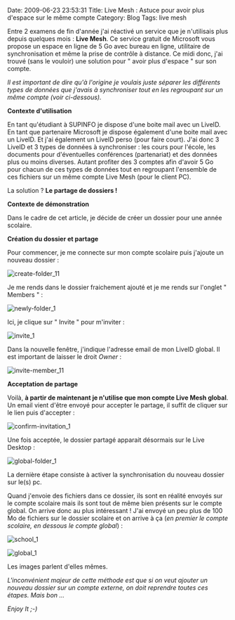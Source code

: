 Date: 2009-06-23 23:53:31
Title: Live Mesh : Astuce pour avoir plus d'espace sur le même compte
Category: Blog
Tags: live mesh

Entre 2 examens de fin d'année j'ai réactivé un service que je n'utilisais plus depuis quelques mois : **Live Mesh**. Ce service gratuit de Microsoft vous propose un espace en ligne de 5 Go avec bureau en ligne, utilitaire de synchronisation et même la prise de contrôle à distance. Ce midi donc, j'ai trouvé (sans le vouloir) une solution pour " avoir plus d'espace " sur son compte.

_Il est important de dire qu'à l'origine je voulais juste séparer les différents types de données que j'avais à synchroniser tout en les regroupant sur un même compte (voir ci-dessous)._

**Contexte d'utilisation**

En tant qu'étudiant à SUPINFO je dispose d'une boite mail avec un LiveID. En tant que partenaire Microsoft je dispose également d'une boite mail avec un LiveID. Et j'ai également un LiveID perso (pour faire court). J'ai donc 3 LiveID et 3 types de données à synchroniser : les cours pour l'école, les documents pour d'éventuelles conférences (partenariat) et des données plus ou moins diverses. Autant profiter des 3 comptes afin d'avoir 5 Go pour chacun de ces types de données tout en regroupant l'ensemble de ces fichiers sur un même compte Live Mesh (pour le client PC).

La solution ? **Le partage de dossiers !**

**Contexte de démonstration**

Dans le cadre de cet article, je décide de créer un dossier pour une année scolaire.

**Création du dossier et partage**

Pour commencer, je me connecte sur mon compte scolaire puis j'ajoute un nouveau dossier :

![create-folder_11](/images/2009/06/create-folder_11.png)

Je me rends dans le dossier fraichement ajouté et je me rends sur l'onglet " Members " :

![newly-folder_1](/images/2009/06/newly-folder_1.png)

Ici, je clique sur " Invite " pour m'inviter :

![invite_1](/images/2009/06/invite_1.png)

Dans la nouvelle fenêtre, j'indique l'adresse email de mon LiveID global. Il est important de laisser le droit _Owner_ :

![invite-member_11](/images/2009/06/invite-member_11.png)

**Acceptation de partage**

Voilà, **à partir de maintenant je n'utilise que mon compte Live Mesh global**. Un email vient d'être envoyé pour accepter le partage, il suffit de cliquer sur le lien puis d'accepter :

![confirm-invitation_1](/images/2009/06/confirm-invitation_1.png)

Une fois acceptée, le dossier partagé apparait désormais sur le Live Desktop :

![global-folder_1](/images/2009/06/global-folder_1.png)

La dernière étape consiste à activer la synchronisation du nouveau dossier sur le(s) pc.

Quand j'envoie des fichiers dans ce dossier, ils sont en réalité envoyés sur le compte scolaire mais ils sont tout de même bien présents sur le compte global. On arrive donc au plus intéressant ! J'ai envoyé un peu plus de 100 Mo de fichiers sur le dossier scolaire et on arrive à ça (_en premier le compte scolaire, en dessous le compte global_) :

![school_1](/images/2009/06/school_1.png)

![global_1](/images/2009/06/global_1.png)

Les images parlent d'elles mêmes.

_L'inconvénient majeur de cette méthode est que si on veut ajouter un nouveau dossier sur un compte externe, on doit reprendre toutes ces étapes. Mais bon ..._

_Enjoy It ;-)_
